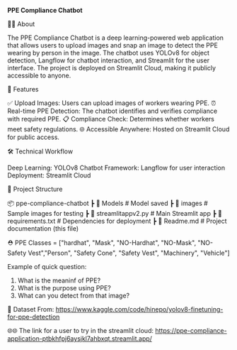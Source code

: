 **PPE Compliance Chatbot**

🧑‍💻 About

The PPE Compliance Chatbot is a deep learning-powered web application that allows users to upload images and snap an image to detect the PPE wearing by person in the image. The chatbot uses YOLOv8 for object detection, Langflow for chatbot interaction, and Streamlit for the user interface. The project is deployed on Streamlit Cloud, making it publicly accessible to anyone.

🎯 Features

✅ Upload Images: Users can upload images of workers wearing PPE.
⏰ Real-time PPE Detection: The chatbot identifies and verifies compliance with required PPE.
📋 Compliance Check: Determines whether workers meet safety regulations.
🌐 Accessible Anywhere: Hosted on Streamlit Cloud for public access.

🛠️ Technical Workflow

Deep Learning: YOLOv8 
Chatbot Framework: Langflow for user interaction
Deployment: Streamlit Cloud


📁 Project Structure

📦 ppe-compliance-chatbot
 ┣ 📂 Models                # Model saved
 ┣ 📂 images                # Sample images for testing
 ┣ 📜 streamlitappv2.py     # Main Streamlit app
 ┣ 📜 requirements.txt      # Dependencies for deployment
 ┣ 📜 Readme.md             # Project documentation (this file)

⛑️ PPE Classes = ["hardhat", "Mask", "NO-Hardhat", "NO-Mask", "NO-Safety Vest","Person", "Safety Cone", "Safety Vest", "Machinery", "Vehicle"]

Example of quick question:
1. What is the meaninf of PPE?
2. What is the purpose using PPE?
3. What can you detect from that image?

📑 Dataset
From: https://www.kaggle.com/code/hinepo/yolov8-finetuning-for-ppe-detection

🌐🌐 The link for a user to try in the streamlit cloud:
https://ppe-compliance-application-ptbkhfpj6aysjkl7ahbxqt.streamlit.app/